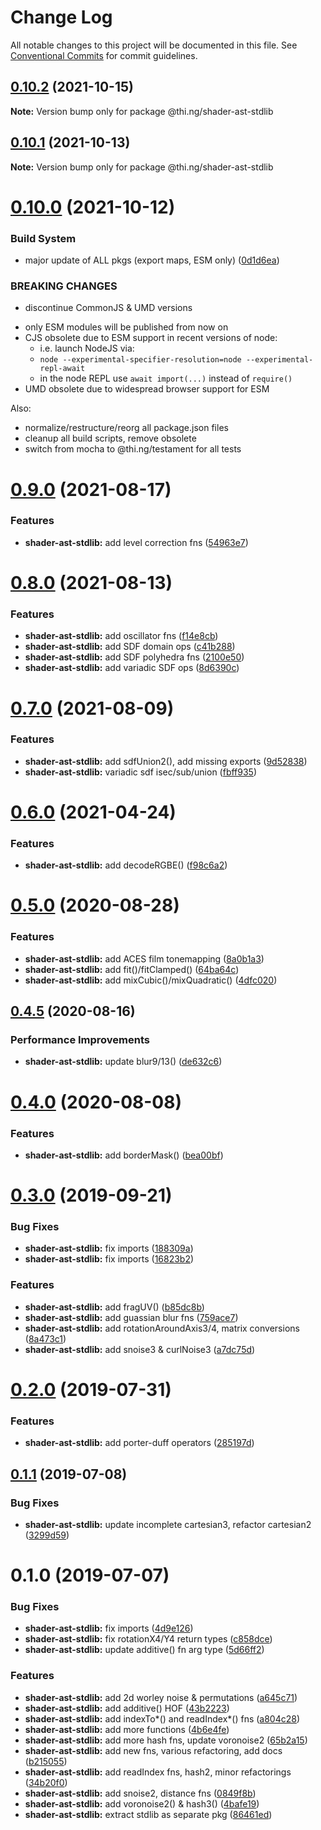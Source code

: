 # Change Log

All notable changes to this project will be documented in this file.
See [Conventional Commits](https://conventionalcommits.org) for commit guidelines.

## [0.10.2](https://github.com/thi-ng/umbrella/compare/@thi.ng/shader-ast-stdlib@0.10.1...@thi.ng/shader-ast-stdlib@0.10.2) (2021-10-15)

**Note:** Version bump only for package @thi.ng/shader-ast-stdlib





## [0.10.1](https://github.com/thi-ng/umbrella/compare/@thi.ng/shader-ast-stdlib@0.10.0...@thi.ng/shader-ast-stdlib@0.10.1) (2021-10-13)

**Note:** Version bump only for package @thi.ng/shader-ast-stdlib





# [0.10.0](https://github.com/thi-ng/umbrella/compare/@thi.ng/shader-ast-stdlib@0.9.4...@thi.ng/shader-ast-stdlib@0.10.0) (2021-10-12)


### Build System

* major update of ALL pkgs (export maps, ESM only) ([0d1d6ea](https://github.com/thi-ng/umbrella/commit/0d1d6ea9fab2a645d6c5f2bf2591459b939c09b6))


### BREAKING CHANGES

* discontinue CommonJS & UMD versions

- only ESM modules will be published from now on
- CJS obsolete due to ESM support in recent versions of node:
  - i.e. launch NodeJS via:
  - `node --experimental-specifier-resolution=node --experimental-repl-await`
  - in the node REPL use `await import(...)` instead of `require()`
- UMD obsolete due to widespread browser support for ESM

Also:
- normalize/restructure/reorg all package.json files
- cleanup all build scripts, remove obsolete
- switch from mocha to @thi.ng/testament for all tests






#  [0.9.0](https://github.com/thi-ng/umbrella/compare/@thi.ng/shader-ast-stdlib@0.8.0...@thi.ng/shader-ast-stdlib@0.9.0) (2021-08-17) 

###  Features 

- **shader-ast-stdlib:** add level correction fns ([54963e7](https://github.com/thi-ng/umbrella/commit/54963e7b30f198def2d3b061f47b7dbaa53ae620)) 

#  [0.8.0](https://github.com/thi-ng/umbrella/compare/@thi.ng/shader-ast-stdlib@0.7.0...@thi.ng/shader-ast-stdlib@0.8.0) (2021-08-13) 

###  Features 

- **shader-ast-stdlib:** add oscillator fns ([f14e8cb](https://github.com/thi-ng/umbrella/commit/f14e8cb39b11ce99033b529ab46e7d103036b3e8)) 
- **shader-ast-stdlib:** add SDF domain ops ([c41b288](https://github.com/thi-ng/umbrella/commit/c41b288758b532a10ed625f8a1d8a4e899af53a8)) 
- **shader-ast-stdlib:** add SDF polyhedra fns ([2100e50](https://github.com/thi-ng/umbrella/commit/2100e508828501d3d7d7f7e398da2a8d4b600c6c)) 
- **shader-ast-stdlib:** add variadic SDF ops ([8d6390c](https://github.com/thi-ng/umbrella/commit/8d6390cc7df7d3ee41c8a415956253cdc2bd8e97)) 

#  [0.7.0](https://github.com/thi-ng/umbrella/compare/@thi.ng/shader-ast-stdlib@0.6.7...@thi.ng/shader-ast-stdlib@0.7.0) (2021-08-09) 

###  Features 

- **shader-ast-stdlib:** add sdfUnion2(), add missing exports ([9d52838](https://github.com/thi-ng/umbrella/commit/9d5283848a61d97cd57fab38d792479449a8068d)) 
- **shader-ast-stdlib:** variadic sdf isec/sub/union ([fbff935](https://github.com/thi-ng/umbrella/commit/fbff93515220ac9263e9ad74f9359a78bf2ab24c)) 

#  [0.6.0](https://github.com/thi-ng/umbrella/compare/@thi.ng/shader-ast-stdlib@0.5.26...@thi.ng/shader-ast-stdlib@0.6.0) (2021-04-24) 

###  Features 

- **shader-ast-stdlib:** add decodeRGBE() ([f98c6a2](https://github.com/thi-ng/umbrella/commit/f98c6a26a072f63a2b14def005e81985379f0bff)) 

#  [0.5.0](https://github.com/thi-ng/umbrella/compare/@thi.ng/shader-ast-stdlib@0.4.6...@thi.ng/shader-ast-stdlib@0.5.0) (2020-08-28) 

###  Features 

- **shader-ast-stdlib:** add ACES film tonemapping ([8a0b1a3](https://github.com/thi-ng/umbrella/commit/8a0b1a3ab37181c565acde1ce6399f8e8af7834d)) 
- **shader-ast-stdlib:** add fit()/fitClamped() ([64ba64c](https://github.com/thi-ng/umbrella/commit/64ba64ceef223efdfce85d35ed3053147107b63c)) 
- **shader-ast-stdlib:** add mixCubic()/mixQuadratic() ([4dfc020](https://github.com/thi-ng/umbrella/commit/4dfc020d63f01d376a5f9397b77f344c9f0e7a1e)) 

##  [0.4.5](https://github.com/thi-ng/umbrella/compare/@thi.ng/shader-ast-stdlib@0.4.4...@thi.ng/shader-ast-stdlib@0.4.5) (2020-08-16) 

###  Performance Improvements 

- **shader-ast-stdlib:** update blur9/13() ([de632c6](https://github.com/thi-ng/umbrella/commit/de632c642593d5514b6f74c3202b3a60be7f01cf)) 

#  [0.4.0](https://github.com/thi-ng/umbrella/compare/@thi.ng/shader-ast-stdlib@0.3.33...@thi.ng/shader-ast-stdlib@0.4.0) (2020-08-08) 

###  Features 

- **shader-ast-stdlib:** add borderMask() ([bea00bf](https://github.com/thi-ng/umbrella/commit/bea00bfc465b55f9fbafb35d2a1cc389766ab620)) 

#  [0.3.0](https://github.com/thi-ng/umbrella/compare/@thi.ng/shader-ast-stdlib@0.2.3...@thi.ng/shader-ast-stdlib@0.3.0) (2019-09-21) 

###  Bug Fixes 

- **shader-ast-stdlib:** fix imports ([188309a](https://github.com/thi-ng/umbrella/commit/188309a)) 
- **shader-ast-stdlib:** fix imports ([16823b2](https://github.com/thi-ng/umbrella/commit/16823b2)) 

###  Features 

- **shader-ast-stdlib:** add fragUV() ([b85dc8b](https://github.com/thi-ng/umbrella/commit/b85dc8b)) 
- **shader-ast-stdlib:** add guassian blur fns ([759ace7](https://github.com/thi-ng/umbrella/commit/759ace7)) 
- **shader-ast-stdlib:** add rotationAroundAxis3/4, matrix conversions ([8a473c1](https://github.com/thi-ng/umbrella/commit/8a473c1)) 
- **shader-ast-stdlib:** add snoise3 & curlNoise3 ([a7dc75d](https://github.com/thi-ng/umbrella/commit/a7dc75d)) 

#  [0.2.0](https://github.com/thi-ng/umbrella/compare/@thi.ng/shader-ast-stdlib@0.1.2...@thi.ng/shader-ast-stdlib@0.2.0) (2019-07-31) 

###  Features 

- **shader-ast-stdlib:** add porter-duff operators ([285197d](https://github.com/thi-ng/umbrella/commit/285197d)) 

##  [0.1.1](https://github.com/thi-ng/umbrella/compare/@thi.ng/shader-ast-stdlib@0.1.0...@thi.ng/shader-ast-stdlib@0.1.1) (2019-07-08) 

###  Bug Fixes 

- **shader-ast-stdlib:** update incomplete cartesian3, refactor cartesian2 ([3299d59](https://github.com/thi-ng/umbrella/commit/3299d59)) 

#  0.1.0 (2019-07-07) 

###  Bug Fixes 

- **shader-ast-stdlib:** fix imports ([4d9e126](https://github.com/thi-ng/umbrella/commit/4d9e126)) 
- **shader-ast-stdlib:** fix rotationX4/Y4 return types ([c858dce](https://github.com/thi-ng/umbrella/commit/c858dce)) 
- **shader-ast-stdlib:** update additive() fn arg type ([5d66ff2](https://github.com/thi-ng/umbrella/commit/5d66ff2)) 

###  Features 

- **shader-ast-stdlib:** add 2d worley noise & permutations ([a645c71](https://github.com/thi-ng/umbrella/commit/a645c71)) 
- **shader-ast-stdlib:** add additive() HOF ([43b2223](https://github.com/thi-ng/umbrella/commit/43b2223)) 
- **shader-ast-stdlib:** add indexTo*() and readIndex*() fns ([a804c28](https://github.com/thi-ng/umbrella/commit/a804c28)) 
- **shader-ast-stdlib:** add more functions ([4b6e4fe](https://github.com/thi-ng/umbrella/commit/4b6e4fe)) 
- **shader-ast-stdlib:** add more hash fns, update voronoise2 ([65b2a15](https://github.com/thi-ng/umbrella/commit/65b2a15)) 
- **shader-ast-stdlib:** add new fns, various refactoring, add docs ([b215055](https://github.com/thi-ng/umbrella/commit/b215055)) 
- **shader-ast-stdlib:** add readIndex fns, hash2, minor refactorings ([34b20f0](https://github.com/thi-ng/umbrella/commit/34b20f0)) 
- **shader-ast-stdlib:** add snoise2, distance fns ([0849f8b](https://github.com/thi-ng/umbrella/commit/0849f8b)) 
- **shader-ast-stdlib:** add voronoise2() & hash3() ([4bafe19](https://github.com/thi-ng/umbrella/commit/4bafe19)) 
- **shader-ast-stdlib:** extract stdlib as separate pkg ([86461ed](https://github.com/thi-ng/umbrella/commit/86461ed))
